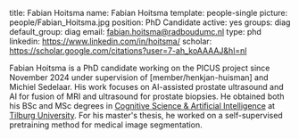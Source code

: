 title: Fabian Hoitsma
name: Fabian Hoitsma
template: people-single
picture: people/Fabian_Hoitsma.jpg
position: PhD Candidate
active: yes
groups: diag
default_group: diag 
email: fabian.hoitsma@radboudumc.nl
type: phd
linkedin: https://www.linkedin.com/in/hoitsma/
scholar: https://scholar.google.com/citations?user=7-ah_koAAAAJ&hl=nl

Fabian Hoitsma is a PhD candidate working on the PICUS project since November 2024 under supervision of [member/henkjan-huisman] and Michiel Sedelaar. His work focuses on AI-assisted prostate ultrasound and AI for fusion of MRI and ultrasound for prostate biopsies. He obtained both his BSc and MSc degrees in [Cognitive Science & Artificial Intelligence](https://www.tilburguniversity.edu/nl/onderwijs/masteropleidingen/cognitive-science-and-artificial-intelligence) at [Tilburg University](https://www.tilburguniversity.edu/). For his master's thesis, he worked on a self-supervised pretraining method for medical image segmentation. 
